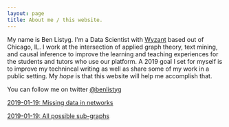 ```yaml
---
layout: page
title: About me / this website.
---
```


My name is Ben Listyg. I'm a Data Scientist with [Wyzant](https://www.wyzant.com) based out of Chicago, IL. I work at the intersection of applied graph theory, text mining, and causal inference to improve the learning and teaching experiences for the students and tutors who use our platform. A 2019 goal I set for myself is to improve my technincal writing as well as share some of my work in a public setting. My _hope_ is that this website will help me accomplish that. 

You can follow me on twitter [@benlistyg](www.twitter.com/blistyg)

[2019-01-19: Missing data in networks](https://rpubs.com/blistyg/missingnetworks)

[2019-01-19: All possible sub-graphs](https://rpubs.com/blistyg/subgraphs)


